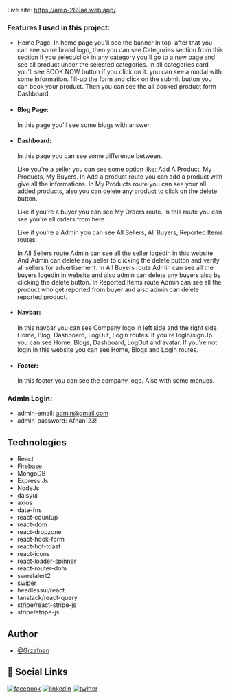 Live site: https://areo-289aa.web.app/

### Features I used in this project:

- Home Page:
  In home page you'll see the banner in top. after that you can see some brand logo, then you can see Categories section from this section if you select/click in any category you'll go to a new page and see all product under the selected categories. In all categories card you'll see BOOK NOW button if you click on it. you can see a modal with some information. fill-up the form and click on the submit button you can book your product. Then you can see the all booked product form Dashboard.

- #### Blog Page:

  In this page you'll see some blogs with answer.

- #### Dashboard:

  In this page you can see some difference between.

  Like you're a seller you can see some option like: Add A Product, My Products, My Buyers.
  In Add a product route you can add a product with give all the informations.
  In My Products route you can see your all added products, also you can delete any product to click on the delete button.

  Like if you're a buyer you can see My Orders route.
  In this route you can see you're all orders from here.

  Like if you're a Admin you can see All Sellers, All Buyers, Reported Items routes.

  In All Sellers route Admin can see all the seller logedin in this website And Admin can delete any seller to clicking the delete button and verify all sellers for advertisement.
  In All Buyers route Admin can see all the buyers logedin in website and also admin can delete any buyers also by clicking the delete button.
  In Reported Items route Admin can see all the product who get reported from buyer and also admin can delete reported product.

- #### Navbar:

  In this navbar you can see Company logo in left side and the right side Home, Blog, Dashboard, LogOut, Login routes.
  If you're logIn/signUp you can see Home, Blogs, Dashboard, LogOut and avatar.
  If you're not login in this website you can see Home, Blogs and Login routes.

- #### Footer:
  In this footer you can see the company logo. Also with some menues.

### Admin Login:

- admin-email: admin@gmail.com
- admin-password: Afnan123!

## Technologies

- React
- Firebase
- MongoDB
- Express Js
- NodeJs
- daisyui
- axios
- date-fns
- react-countup
- react-dom
- react-dropzone
- react-hook-form
- react-hot-toast
- react-icons
- react-loader-spinner
- react-router-dom
- sweetalert2
- swiper
- headlessui/react
- tanstack/react-query
- stripe/react-stripe-js
- stripe/stripe-js

## Author

- [@Grzafnan](https://github.com/Grzafnan)

## 🔗 Social Links

[![facebook](https://img.shields.io/badge/Facebook-1877F2?style=for-the-badge&logo=facebook&logoColor=white)](https://www.facebook.com/GRzAfnan/)
[![linkedin](https://img.shields.io/badge/linkedin-0A66C2?style=for-the-badge&logo=linkedin&logoColor=white)](https://www.linkedin.com/in/grzafnan/)
[![twitter](https://img.shields.io/badge/twitter-1DA1F2?style=for-the-badge&logo=twitter&logoColor=white)](https://twitter.com/GrzAfnan)
